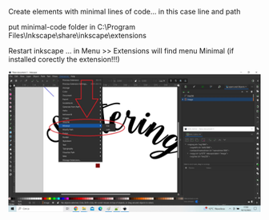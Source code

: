 Create elements with minimal lines of code... in this case line and path

put minimal-code folder in C:\Program Files\Inkscape\share\inkscape\extensions

Restart inkscape ... in Menu >> Extensions will find menu Minimal (if installed corectly the extension!!!)

<img src="https://raw.githubusercontent.com/costycnc/inkscape-1.0-hello-world-extension-costycnc/main/minimal-code/minimal.jpg"> 



